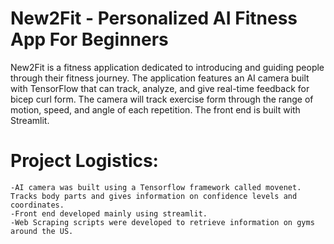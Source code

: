 # New2Fit - Personalized AI Fitness App For Beginners
New2Fit is a fitness application dedicated to introducing and guiding people through their fitness journey. The application features an AI camera built with TensorFlow
that can track, analyze, and give real-time feedback for bicep curl form. The camera will track exercise form through the range of motion, speed, and angle of each repetition. The front end is built with Streamlit.

# Project Logistics:
    -AI camera was built using a Tensorflow framework called movenet. Tracks body parts and gives information on confidence levels and coordinates. 
    -Front end developed mainly using streamlit. 
    -Web Scraping scripts were developed to retrieve information on gyms around the US.


